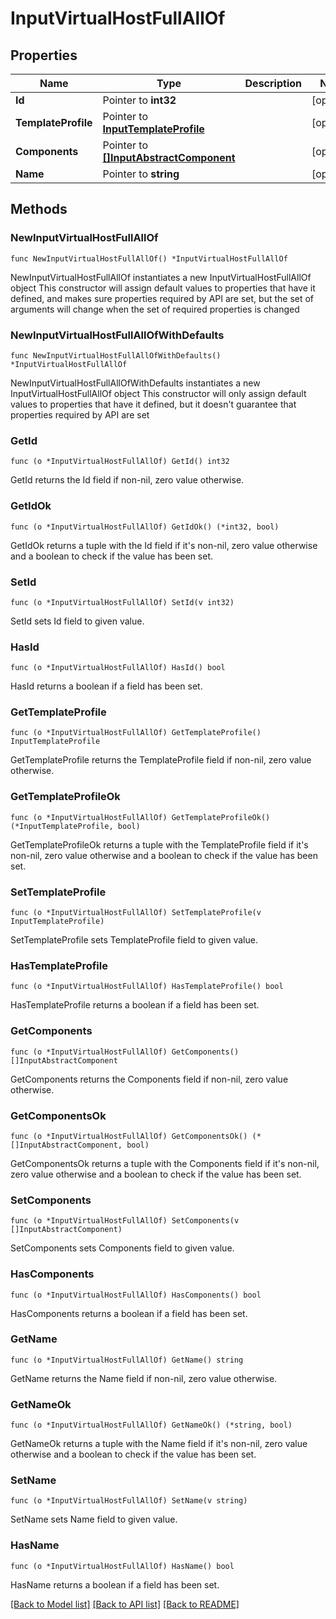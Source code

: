 # InputVirtualHostFullAllOf

## Properties

Name | Type | Description | Notes
------------ | ------------- | ------------- | -------------
**Id** | Pointer to **int32** |  | [optional] 
**TemplateProfile** | Pointer to [**InputTemplateProfile**](InputTemplateProfile.md) |  | [optional] 
**Components** | Pointer to [**[]InputAbstractComponent**](InputAbstractComponent.md) |  | [optional] 
**Name** | Pointer to **string** |  | [optional] 

## Methods

### NewInputVirtualHostFullAllOf

`func NewInputVirtualHostFullAllOf() *InputVirtualHostFullAllOf`

NewInputVirtualHostFullAllOf instantiates a new InputVirtualHostFullAllOf object
This constructor will assign default values to properties that have it defined,
and makes sure properties required by API are set, but the set of arguments
will change when the set of required properties is changed

### NewInputVirtualHostFullAllOfWithDefaults

`func NewInputVirtualHostFullAllOfWithDefaults() *InputVirtualHostFullAllOf`

NewInputVirtualHostFullAllOfWithDefaults instantiates a new InputVirtualHostFullAllOf object
This constructor will only assign default values to properties that have it defined,
but it doesn't guarantee that properties required by API are set

### GetId

`func (o *InputVirtualHostFullAllOf) GetId() int32`

GetId returns the Id field if non-nil, zero value otherwise.

### GetIdOk

`func (o *InputVirtualHostFullAllOf) GetIdOk() (*int32, bool)`

GetIdOk returns a tuple with the Id field if it's non-nil, zero value otherwise
and a boolean to check if the value has been set.

### SetId

`func (o *InputVirtualHostFullAllOf) SetId(v int32)`

SetId sets Id field to given value.

### HasId

`func (o *InputVirtualHostFullAllOf) HasId() bool`

HasId returns a boolean if a field has been set.

### GetTemplateProfile

`func (o *InputVirtualHostFullAllOf) GetTemplateProfile() InputTemplateProfile`

GetTemplateProfile returns the TemplateProfile field if non-nil, zero value otherwise.

### GetTemplateProfileOk

`func (o *InputVirtualHostFullAllOf) GetTemplateProfileOk() (*InputTemplateProfile, bool)`

GetTemplateProfileOk returns a tuple with the TemplateProfile field if it's non-nil, zero value otherwise
and a boolean to check if the value has been set.

### SetTemplateProfile

`func (o *InputVirtualHostFullAllOf) SetTemplateProfile(v InputTemplateProfile)`

SetTemplateProfile sets TemplateProfile field to given value.

### HasTemplateProfile

`func (o *InputVirtualHostFullAllOf) HasTemplateProfile() bool`

HasTemplateProfile returns a boolean if a field has been set.

### GetComponents

`func (o *InputVirtualHostFullAllOf) GetComponents() []InputAbstractComponent`

GetComponents returns the Components field if non-nil, zero value otherwise.

### GetComponentsOk

`func (o *InputVirtualHostFullAllOf) GetComponentsOk() (*[]InputAbstractComponent, bool)`

GetComponentsOk returns a tuple with the Components field if it's non-nil, zero value otherwise
and a boolean to check if the value has been set.

### SetComponents

`func (o *InputVirtualHostFullAllOf) SetComponents(v []InputAbstractComponent)`

SetComponents sets Components field to given value.

### HasComponents

`func (o *InputVirtualHostFullAllOf) HasComponents() bool`

HasComponents returns a boolean if a field has been set.

### GetName

`func (o *InputVirtualHostFullAllOf) GetName() string`

GetName returns the Name field if non-nil, zero value otherwise.

### GetNameOk

`func (o *InputVirtualHostFullAllOf) GetNameOk() (*string, bool)`

GetNameOk returns a tuple with the Name field if it's non-nil, zero value otherwise
and a boolean to check if the value has been set.

### SetName

`func (o *InputVirtualHostFullAllOf) SetName(v string)`

SetName sets Name field to given value.

### HasName

`func (o *InputVirtualHostFullAllOf) HasName() bool`

HasName returns a boolean if a field has been set.


[[Back to Model list]](../README.md#documentation-for-models) [[Back to API list]](../README.md#documentation-for-api-endpoints) [[Back to README]](../README.md)


